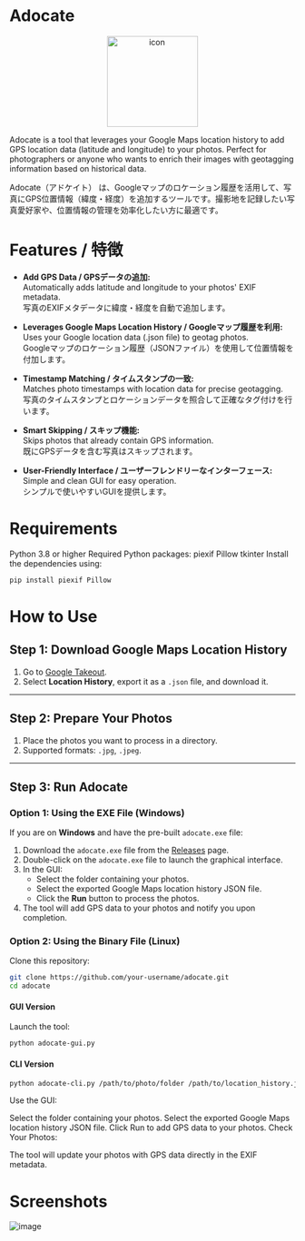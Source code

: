 # Adocate
<div align="center">
<img src="https://github.com/user-attachments/assets/469cd6fb-d707-4132-9d18-469e0e78d949" alt="icon" width="160px">
</div>

Adocate is a tool that leverages your Google Maps location history to add GPS location data (latitude and longitude) to your photos. Perfect for photographers or anyone who wants to enrich their images with geotagging information based on historical data.

Adocate（アドケイト） は、Googleマップのロケーション履歴を活用して、写真にGPS位置情報（緯度・経度）を追加するツールです。撮影地を記録したい写真愛好家や、位置情報の管理を効率化したい方に最適です。

# Features / 特徴
- **Add GPS Data / GPSデータの追加:**  
Automatically adds latitude and longitude to your photos' EXIF metadata.  
写真のEXIFメタデータに緯度・経度を自動で追加します。

- **Leverages Google Maps Location History / Googleマップ履歴を利用:**  
Uses your Google location data (.json file) to geotag photos.  
Googleマップのロケーション履歴（JSONファイル）を使用して位置情報を付加します。

- **Timestamp Matching / タイムスタンプの一致:**  
Matches photo timestamps with location data for precise geotagging.  
写真のタイムスタンプとロケーションデータを照合して正確なタグ付けを行います。

- **Smart Skipping / スキップ機能:**  
Skips photos that already contain GPS information.  
既にGPSデータを含む写真はスキップされます。

- **User-Friendly Interface / ユーザーフレンドリーなインターフェース:**  
Simple and clean GUI for easy operation.  
シンプルで使いやすいGUIを提供します。

# Requirements
Python 3.8 or higher
Required Python packages:
piexif
Pillow
tkinter
Install the dependencies using:

```bash
pip install piexif Pillow
```

# How to Use

## Step 1: Download Google Maps Location History
1. Go to [Google Takeout](https://takeout.google.com/).
2. Select **Location History**, export it as a `.json` file, and download it.

---

## Step 2: Prepare Your Photos
1. Place the photos you want to process in a directory.
2. Supported formats: `.jpg`, `.jpeg`.

---

## Step 3: Run Adocate

### Option 1: Using the EXE File (Windows)

If you are on **Windows** and have the pre-built `adocate.exe` file:

1. Download the `adocate.exe` file from the [Releases](https://github.com/your-username/adocate/releases) page.
2. Double-click on the `adocate.exe` file to launch the graphical interface.
3. In the GUI:
   - Select the folder containing your photos.
   - Select the exported Google Maps location history JSON file.
   - Click the **Run** button to process the photos.
4. The tool will add GPS data to your photos and notify you upon completion.

### Option 2: Using the Binary File (Linux)

Clone this repository:

```bash
git clone https://github.com/your-username/adocate.git
cd adocate
```
#### GUI Version
Launch the tool:
```bash
python adocate-gui.py
```

#### CLI Version
```bash
python adocate-cli.py /path/to/photo/folder /path/to/location_history.json
```

Use the GUI:

Select the folder containing your photos.
Select the exported Google Maps location history JSON file.
Click Run to add GPS data to your photos.
Check Your Photos:

The tool will update your photos with GPS data directly in the EXIF metadata.

# Screenshots
![image](https://github.com/user-attachments/assets/df6bcbbf-3a96-4e92-a837-5c2553775da7)
